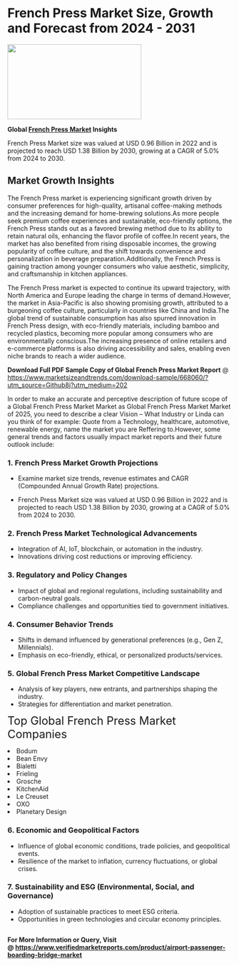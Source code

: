 <H1>French Press Market Size, Growth and Forecast from 2024 - 2031</H1><img class="aligncenter size-medium wp-image-584254" src="https://thirdeyenews.in/wp-content/uploads/2024/09/Global-Market-Research-300x168.jpeg" alt="" width="300" height="168" /><p><strong>Global&nbsp;<a href="https://www.marketsizeandtrends.com/download-sample/668060/?utm_source=Github8j?utm_medium=202">French Press Market</a> Insights</strong></p><p>French Press Market size was valued at USD 0.96 Billion in 2022 and is projected to reach USD 1.38 Billion by 2030, growing at a CAGR of 5.0% from 2024 to 2030.</p><p><h2>Market Growth Insights</h2> <p>The French Press market is experiencing significant growth driven by consumer preferences for high-quality, artisanal coffee-making methods and the increasing demand for home-brewing solutions.As more people seek premium coffee experiences and sustainable, eco-friendly options, the French Press stands out as a favored brewing method due to its ability to retain natural oils, enhancing the flavor profile of coffee.In recent years, the market has also benefited from rising disposable incomes, the growing popularity of coffee culture, and the shift towards convenience and personalization in beverage preparation.Additionally, the French Press is gaining traction among younger consumers who value aesthetic, simplicity, and craftsmanship in kitchen appliances.</p> <p>The French Press market is expected to continue its upward trajectory, with North America and Europe leading the charge in terms of demand.However, the market in Asia-Pacific is also showing promising growth, attributed to a burgeoning coffee culture, particularly in countries like China and India.The global trend of sustainable consumption has also spurred innovation in French Press design, with eco-friendly materials, including bamboo and recycled plastics, becoming more popular among consumers who are environmentally conscious.The increasing presence of online retailers and e-commerce platforms is also driving accessibility and sales, enabling even niche brands to reach a wider audience.</p> <p><span class=""><strong>Download Full PDF Sample Copy of Global French Press Market Report</strong> @ <a href="https://www.marketsizeandtrends.com/download-sample/668060/?utm_source=Github8j?utm_medium=202" target="_blank">https://www.marketsizeandtrends.com/download-sample/668060/?utm_source=Github8j?utm_medium=202</a></span></p><p>In order to make an accurate and perceptive description of future scope of a Global&nbsp;French Press Market Market as Global&nbsp;French Press Market Market of 2025, you need to describe a clear Vision &ndash; What Industry or Linda can you think of for example: Quote from a Technology, healthcare, automotive, renewable energy, name the market you are Reffering to.However, some general trends and factors usually impact market reports and their future outlook include:</p><h3>1.&nbsp;<strong>French Press Market Growth Projections</strong></h3><ul><li>Examine market size trends, revenue estimates and CAGR (Compounded Annual Growth Rate) projections.</li><li><p>French Press Market size was valued at USD 0.96 Billion in 2022 and is projected to reach USD 1.38 Billion by 2030, growing at a CAGR of 5.0% from 2024 to 2030.</p></li></ul><h3>2.&nbsp;<strong>French Press Market Technological Advancements</strong></h3><ul><li>Integration of AI, IoT, blockchain, or automation in the industry.</li><li>Innovations driving cost reductions or improving efficiency.</li></ul><h3>3.&nbsp;<strong>Regulatory and Policy Changes</strong></h3><ul><li>Impact of global and regional regulations, including sustainability and carbon-neutral goals.</li><li>Compliance challenges and opportunities tied to government initiatives.</li></ul><h3>4.&nbsp;<strong>Consumer Behavior Trends</strong></h3><ul><li>Shifts in demand influenced by generational preferences (e.g., Gen Z, Millennials).</li><li>Emphasis on eco-friendly, ethical, or personalized products/services.</li></ul><h3>5.&nbsp;<strong>Global French Press Market Competitive Landscape</strong></h3><ul><li>Analysis of key players, new entrants, and partnerships shaping the industry.</li><li>Strategies for differentiation and market penetration.</li></ul><p data-pm-slice="1 1 []"><span style="color: inherit; font-family: inherit; font-size: 25px;">Top Global French Press Market Companies</span></p><div class="" data-test-id=""><p><li>Bodum</li><li> Bean Envy</li><li> Bialetti</li><li> Frieling</li><li> Grosche</li><li> KitchenAid</li><li> Le Creuset</li><li> OXO</li><li> Planetary Design</li></p></div><h3>6.&nbsp;<strong>Economic and Geopolitical Factors</strong></h3><ul><li>Influence of global economic conditions, trade policies, and geopolitical events.</li><li>Resilience of the market to inflation, currency fluctuations, or global crises.</li></ul><h3>7.&nbsp;<strong>Sustainability and ESG (Environmental, Social, and Governance)</strong></h3><ul><li>Adoption of sustainable practices to meet ESG criteria.</li><li>Opportunities in green technologies and circular economy principles.</li></ul><h2><strong style="font-size: 14px;">For More Information or Query, Visit @&nbsp;</strong><a style="background-color: #ffffff; font-size: 14px;" href="https://www.marketsizeandtrends.com/report/french-press-market/" target="_blank">https://www.verifiedmarketreports.com/product/airport-passenger-boarding-bridge-market</a></h2>